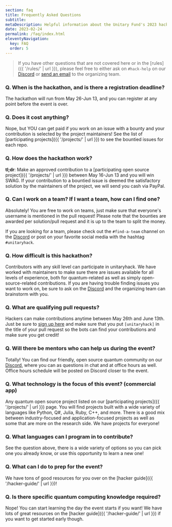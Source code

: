 ```yaml
---
section: faq
title: Frequently Asked Questions
subtitle:
metaDescription: Helpful information about the Unitary Fund's 2023 hackathon
date: 2023-02-24
permalink: /faq/index.html
eleventyNavigation:
  key: FAQ
  order: 5
---
```


> If you have other questions that are not covered here or in the [rules]({{ '/rules/' | url }}), please feel free to either ask on `#hack-help` on our [Discord](http://discord.unitary.fund) or [send an email](mailto:sarah@unitary.fund) to the organizing team.

### Q. When is the hackathon, and is there a registration deadline?

The hackathon will run from May 26-Jun 13, and you can register at any point before the event is over.

### Q. Does it cost anything?

Nope, but YOU can get paid if you work on an issue with a bounty and your contribution is selected by the project maintainers!
See the list of [participating projects]({{ '/projects/' | url }}) to see the bountied issues for each repo.

### Q. How does the hackathon work?

**tl;dr**: Make an approved contribution to a [participating open source project]({{ '/projects/' | url }}) between May 16-Jun 13 and you will win SWAG. If your contribution to a bountied issue is deemed the satisfactory solution by the maintainers of the project, we will send you cash via PayPal.

### Q. Can I work on a team? If I want a team, how can I find one?

Absolutely!
You are free to work on teams, just make sure that everyone's username is mentioned in the pull request!
Please note that the bounties are awarded per solution/pull request and it is up to the team to split the money.

If you are looking for a team, please check out the `#find-a-team` channel on the [Discord](http://discord.unitary.fund) or post on your favorite social media with the hashtag `#unitaryhack`.

### Q. How difficult is this hackathon?

Contributors with any skill level can participate in unitaryhack. We have worked with maintainers to make sure there are issues available for all levels of experience, both for quantum-related as well as simply open-source-related contributions.
If you are having trouble finding issues you want to work on, be sure to ask on the [Discord](http://discord.unitary.fund) and the organizing team can brainstorm with you.

### Q. What are qualifying pull requests?

Hackers can make contributions anytime between May 26th and June 13th. Just be sure to [sign up here](https://airtable.com/embed/shrTG20PLC5cjVIPr) and make sure that you put `[unitaryhack]` in the title of your pull request so the bots can find your contributions and make sure you get credit!

### Q. Will there be mentors who can help us during the event?

Totally! You can find our friendly, open source quantum community on our [Discord](http://discord.unitary.fund), where you can as questions in chat and at office hours as well.
Office hours schedule will be posted on Discord closer to the event.

### Q. What technology is the focus of this event? (commercial app)

Any quantum open source project listed on our [participating projects]({{ '/projects/' | url }}) page.
You will find projects built with a wide variety of languages like Python, Q#, Julia, Ruby, C++, and more.
There is a good mix between industry-focused and application-focused projects as well as some that are more on the research side.
We have projects for everyone!

### Q. What languages can I program in to contribute?

See the question above, there is a wide variety of options so you can pick one you already know, or use this opportunity to learn a new one!

### Q. What can I do to prep for the event?

We have tons of good resources for you over on the [hacker guide]({{ '/hacker-guide/' | url }})!

### Q. Is there specific quantum computing knowledge required?

Nope! You can start learning the day the event starts if you want!
We have lots of great resources on the [hacker guide]({{ '/hacker-guide/' | url }}) if you want to get started early though.
